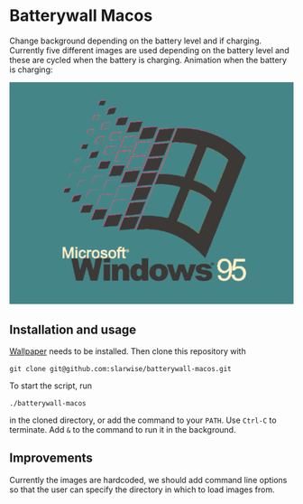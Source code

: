 # Batterywall Macos

Change background depending on the battery level and if charging. Currently five
different images are used depending on the battery level and these are cycled
when the battery is charging. Animation when the battery is charging:

![Preview of battery charging animation](battery-charging.gif)


## Installation and usage

[Wallpaper](https://github.com/sindresorhus/macos-wallpaper) needs to be
installed. Then clone this repository with

```
git clone git@github.com:slarwise/batterywall-macos.git
```

To start the script, run

```
./batterywall-macos
```

in the cloned directory, or add the command to your `PATH`. Use `Ctrl-C` to
terminate. Add `&` to the command to run it in the background.

## Improvements

Currently the images are hardcoded, we should add command line options so that
the user can specify the directory in which to load images from.
